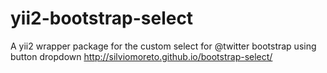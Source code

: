yii2-bootstrap-select
=====================

  A yii2 wrapper package for the custom select for @twitter bootstrap using button dropdown  http://silviomoreto.github.io/bootstrap-select/
